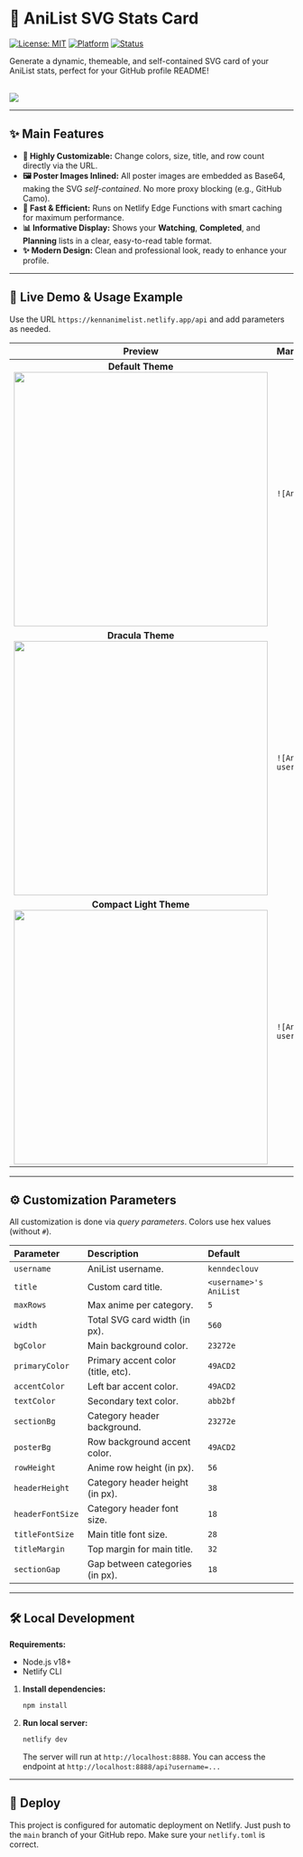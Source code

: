 

# 🎨 AniList SVG Stats Card

[![License: MIT](https://img.shields.io/badge/License-MIT-yellow.svg)](https://opensource.org/licenses/MIT)
[![Platform](https://img.shields.io/badge/Platform-Netlify-00C7B7?logo=netlify)](https://www.netlify.com)
[![Status](https://img.shields.io/badge/Status-Active-brightgreen)](https://github.com/KennDeClouv/AniList-SVG-Table)

Generate a dynamic, themeable, and self-contained SVG card of your AniList stats, perfect for your GitHub profile README!

<br>

<img src="https://kennanimelist.netlify.app/api?username=kenndeclouv&maxRows=3&bgColor=%23282c34&primaryColor=%2361afef&accentColor=%23c678dd&textColor=%23abb2bf" />

---

## ✨ Main Features

- **🎨 Highly Customizable:** Change colors, size, title, and row count directly via the URL.
- **🖼️ Poster Images Inlined:** All poster images are embedded as Base64, making the SVG _self-contained_. No more proxy blocking (e.g., GitHub Camo).
- **🚀 Fast & Efficient:** Runs on Netlify Edge Functions with smart caching for maximum performance.
- **📊 Informative Display:** Shows your **Watching**, **Completed**, and **Planning** lists in a clear, easy-to-read table format.
- **✨ Modern Design:** Clean and professional look, ready to enhance your profile.

---

## 🚀 Live Demo & Usage Example

Use the URL `https://kennanimelist.netlify.app/api` and add parameters as needed.

|                                                                                              Preview                                                                                               | Markdown Code to Use                                                                                                                                      |
| :------------------------------------------------------------------------------------------------------------------------------------------------------------------------------------------------: | :-------------------------------------------------------------------------------------------------------------------------------------------------------- |
|                                       **Default Theme**<br><img src="https://kennanimelist.netlify.app/api?username=kenndeclouv&maxRows=2" width="450px" />                                        | `![AniList](https://kennanimelist.netlify.app/api?username=kenndeclouv&maxRows=2)`                                                                        |
|    **Dracula Theme**<br><img src="https://kennanimelist.netlify.app/api?username=kenndeclouv&maxRows=2&bgColor=282a36&primaryColor=ff79c6&accentColor=bd93f9&textColor=f8f8f2" width="450px" />    | `![AniList](https://kennanimelist.netlify.app/api?username=kenndeclouv&maxRows=2&bgColor=282a36&primaryColor=ff79c6&accentColor=bd93f9&textColor=f8f8f2)` |
| **Compact Light Theme**<br><img src="https://kennanimelist.netlify.app/api?username=kenndeclouv&maxRows=1&bgColor=f4f4f4&primaryColor=2e4058&accentColor=49ACD2&textColor=333333" width="450px" /> | `![AniList](https://kennanimelist.netlify.app/api?username=kenndeclouv&maxRows=1&bgColor=f4f4f4&primaryColor=2e4058&accentColor=49ACD2&textColor=333333)` |

---

## ⚙️ Customization Parameters

All customization is done via _query parameters_. Colors use hex values (without `#`).

| Parameter        | Description                        | Default                |
| :--------------- | :--------------------------------- | :--------------------- |
| `username`       | AniList username.                  | `kenndeclouv`          |
| `title`          | Custom card title.                 | `<username>'s AniList` |
| `maxRows`        | Max anime per category.            | `5`                    |
| `width`          | Total SVG card width (in px).      | `560`                  |
| `bgColor`        | Main background color.             | `23272e`               |
| `primaryColor`   | Primary accent color (title, etc). | `49ACD2`               |
| `accentColor`    | Left bar accent color.             | `49ACD2`               |
| `textColor`      | Secondary text color.              | `abb2bf`               |
| `sectionBg`      | Category header background.        | `23272e`               |
| `posterBg`       | Row background accent color.       | `49ACD2`               |
| `rowHeight`      | Anime row height (in px).          | `56`                   |
| `headerHeight`   | Category header height (in px).    | `38`                   |
| `headerFontSize` | Category header font size.         | `18`                   |
| `titleFontSize`  | Main title font size.              | `28`                   |
| `titleMargin`    | Top margin for main title.         | `32`                   |
| `sectionGap`     | Gap between categories (in px).    | `18`                   |

---

## 🛠️ Local Development

**Requirements:**

- Node.js v18+
- Netlify CLI

1.  **Install dependencies:**

    ```bash
    npm install
    ```

2.  **Run local server:**
    ```bash
    netlify dev
    ```
    The server will run at `http://localhost:8888`. You can access the endpoint at `http://localhost:8888/api?username=...`

---

## 🚀 Deploy

This project is configured for automatic deployment on Netlify. Just push to the `main` branch of your GitHub repo. Make sure your `netlify.toml` is correct.
